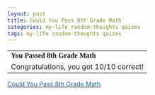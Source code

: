 ```yaml
---
layout: post
title: Could You Pass 8th Grade Math 
categories: my-life random-thoughts quizes
tags: my-life random-thoughts quizes
---
```

<table>
  <tr>
	<td>
	  <font face="Georgia, Times New Roman, Times, serif"><strong>You
	  Passed 8th Grade Math</strong></font>
	</td>
  </tr>
  <tr>
	<td>
	  <font size="+0">Congratulations, you got 10/10 correct!</font>
	</td>
  </tr>
</table>
<div>
  <a href="http://www.blogthings.com/couldyoupasseighthgrademathquiz/">
  <font color="#246398">Could You Pass 8th Grade Math</font></a>
</div>


